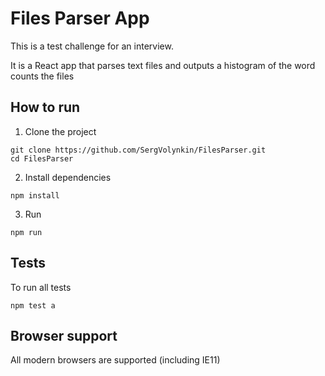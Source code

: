# Files Parser App

This is a test challenge for an interview.

It is a React app that parses text files and outputs a histogram of the word counts the files

## How to run

1. Clone the project
```shell
git clone https://github.com/SergVolynkin/FilesParser.git 
cd FilesParser
```

2. Install dependencies
```shell
npm install
```

3. Run
```shell
npm run
```

## Tests

To run all tests
```shell
npm test a
```

## Browser support

All modern browsers are supported (including IE11)
